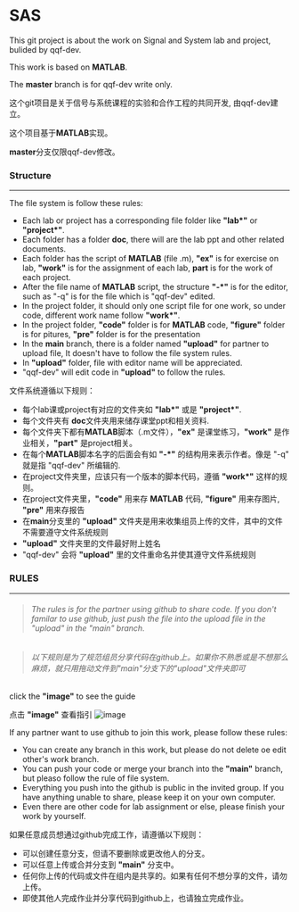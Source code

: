 # SAS

This git project is about the work on Signal and System lab and project, bulided by qqf-dev.

This work is based on **MATLAB**.

The **master** branch is for qqf-dev write only.

这个git项目是关于信号与系统课程的实验和合作工程的共同开发, 由qqf-dev建立。

这个项目基于**MATLAB**实现。

**master**分支仅限qqf-dev修改。

### Structure

---

The file system is follow these rules:

* Each lab or project has a corresponding file folder like **"lab\*"** or **"project\*"**.
* Each folder has a folder **doc**, there will are the lab ppt and other related documents.
* Each folder has the script of **MATLAB** (file .m), **"ex"** is for exercise on lab, **"work"** is for the assignment of each lab, **part** is for the work of each project.
* After the file name of **MATLAB** script, the structure **"-\*"** is for the editor, such as "-q" is for the file which is "qqf-dev" edited.
* In the project folder, it should only one script file for one work, so under code, different work name follow **"work\*"**.
* In the project folder, **"code"** folder is for **MATLAB** code, **"figure"** folder is for pitures, **"pre"** folder is for the presentation
* In the **main** branch, there is a folder named **"upload"** for partner to upload file, It doesn't have to follow the file system rules.
* In **"upload"** folder, file with editor name will be appreciated.
* "qqf-dev" will edit code in **"upload"** to follow the rules.

文件系统遵循以下规则：

* 每个lab课或project有对应的文件夹如 **"lab\*"** 或是 **"project\*"**.
* 每个文件夹有 **doc**文件夹用来储存课堂ppt和相关资料.
* 每个文件夹下都有**MATLAB**脚本（.m文件），**"ex"** 是课堂练习，**"work"** 是作业相关，**"part"** 是project相关。
* 在每个**MATLAB**脚本名字的后面会有如 **"-\*"** 的结构用来表示作者。像是 "-q" 就是指 "qqf-dev" 所编辑的.
* 在project文件夹里，应该只有一个版本的脚本代码，遵循 **"work\*"** 这样的规则。
* 在project文件夹里，**"code"** 用来存 **MATLAB** 代码, **"figure"** 用来存图片, **"pre"** 用来存报告
* 在**main**分支里的 **"upload"** 文件夹是用来收集组员上传的文件，其中的文件不需要遵守文件系统规则
* **"upload"** 文件夹里的文件最好附上姓名
* "qqf-dev" 会将 **"upload"** 里的文件重命名并使其遵守文件系统规则

### RULES

---

> ###### The rules is for the partner using github to share code. If you don't familar to use github, just push the file into the upload file in the "upload" in the "main" branch.

> ###### 以下规则是为了规范组员分享代码在github上。如果你不熟悉或是不想那么麻烦，就只用拖动文件到"main"分支下的"upload"文件夹即可

click the **"image"** to see the guide

点击 **"image"** 查看指引
![image](https://github.com/qqf-dev/SAS/tree/main/guide.png)

If any partner want to use github to join this work, please follow these rules:

* You can create any branch in this work, but please do not delete oe edit other's work branch.
* You can push your code or merge your branch into the **"main"** branch, but pleaso follow the rule of file system.
* Everything you push into the github is public in the invited group. If you have anything unable to share, please keep it on your own computer.
* Even there are other code for lab assignment or else, please finish your work by yourself.

如果任意成员想通过github完成工作，请遵循以下规则：

* 可以创建任意分支，但请不要删除或更改他人的分支。
* 可以任意上传或合并分支到 **"main"** 分支中。
* 任何你上传的代码或文件在组内是共享的。如果有任何不想分享的文件，请勿上传。
* 即使其他人完成作业并分享代码到github上，也请独立完成作业。
